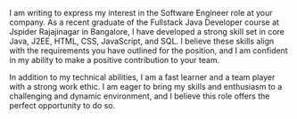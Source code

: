 I am writing to express my interest in the Software Engineer role at your company. As a recent graduate of the Fullstack Java Developer course at Jspider Rajajinagar in Bangalore, I have developed a strong skill set in core Java, J2EE, HTML, CSS, JavaScript, and SQL. I believe these skills align with the requirements you have outlined for the position, and I am confident in my ability to make a positive contribution to your team.

In addition to my technical abilities, I am a fast learner and a team player with a strong work ethic. I am eager to bring my skills and enthusiasm to a challenging and dynamic environment, and I believe this role offers the perfect opportunity to do so.   


<!---
Dashghatage/Dashghatage is a ✨ special ✨ repository because its `README.md` (this file) appears on your GitHub profile.
You can click the Preview link to take a look at your changes.
--->
